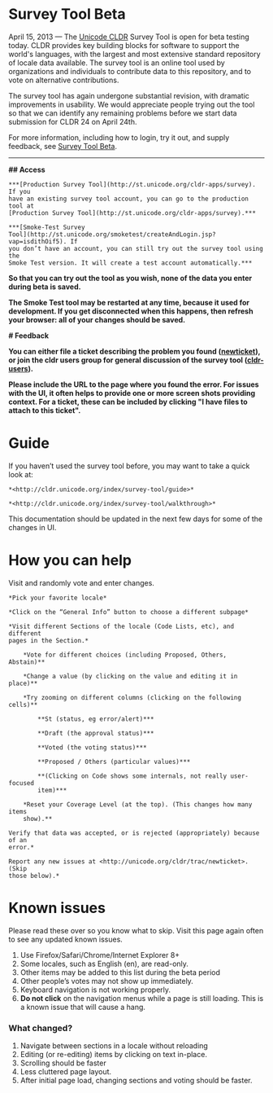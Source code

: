 # Survey Tool Beta

April 15, 2013 — The [Unicode CLDR](http://cldr.unicode.org/) Survey Tool is
open for beta testing today. CLDR provides key building blocks for software to
support the world's languages, with the largest and most extensive standard
repository of locale data available. The survey tool is an online tool used by
organizations and individuals to contribute data to this repository, and to vote
on alternative contributions.

The survey tool has again undergone substantial revision, with dramatic
improvements in usability. We would appreciate people trying out the tool so
that we can identify any remaining problems before we start data submission for
CLDR 24 on April 24th.

For more information, including how to login, try it out, and supply feedback,
see [Survey Tool Beta](survey-tool-beta.md).

---

**## Access**

    ***[Production Survey Tool](http://st.unicode.org/cldr-apps/survey). If you
    have an existing survey tool account, you can go to the production tool at
    [Production Survey Tool](http://st.unicode.org/cldr-apps/survey).***

    ***[Smoke-Test Survey
    Tool](http://st.unicode.org/smoketest/createAndLogin.jsp?vap=isdithOif5). If
    you don’t have an account, you can still try out the survey tool using the
    Smoke Test version. It will create a test account automatically.***

**So that you can try out the tool as you wish, none of the data you enter during beta is saved.**

**The Smoke Test tool may be restarted at any time, because it used for development. If you get disconnected when this happens, then refresh your browser: all of your changes should be saved.**

**# Feedback**

**You can either file a ticket describing the problem you found ([newticket](http://unicode.org/cldr/trac/newticket)), or join the cldr users group for general discussion of the survey tool ([cldr-users](http://www.unicode.org/consortium/distlist-cldr-users.html)).**

**Please include the URL to the page where you found the error. For issues with the UI, it often helps to provide one or more screen shots providing context. For a ticket, these can be included by clicking "I have files to attach to this ticket".**

# ****Guide****

If you haven’t used the survey tool before, you may want to take a quick look
at:

    *<http://cldr.unicode.org/index/survey-tool/guide>*

    *<http://cldr.unicode.org/index/survey-tool/walkthrough>*

This documentation should be updated in the next few days for some of the
changes in UI.

# How you can help

Visit and randomly vote and enter changes.

    *Pick your favorite locale*

    *Click on the “General Info” button to choose a different subpage*

    *Visit different Sections of the locale (Code Lists, etc), and different
    pages in the Section.*

        *Vote for different choices (including Proposed, Others, Abstain)**

        *Change a value (by clicking on the value and editing it in place)**

        *Try zooming on different columns (clicking on the following cells)**

            **St (status, eg error/alert)***

            **Draft (the approval status)***

            **Voted (the voting status)***

            **Proposed / Others (particular values)***

            **(Clicking on Code shows some internals, not really user-focused
            item)***

        *Reset your Coverage Level (at the top). (This changes how many items
        show).**

    Verify that data was accepted, or is rejected (appropriately) because of an
    error.*

    Report any new issues at <http://unicode.org/cldr/trac/newticket>. (Skip
    those below).*

# Known issues

Please read these over so you know what to skip. Visit this page again often to
see any updated known issues.

1.  Use Firefox/Safari/Chrome/Internet Explorer 8+
2.  Some locales, such as English (en), are read-only.
3.  Other items may be added to this list during the beta period
4.  Other people’s votes may not show up immediately.
5.  Keyboard navigation is not working properly.
6.  **Do not click** on the navigation menus while a page is still loading. This
    is a known issue that will cause a hang.

### What changed?

1.  Navigate between sections in a locale without reloading
2.  Editing (or re-editing) items by clicking on text in-place.
3.  Scrolling should be faster
4.  Less cluttered page layout.
5.  After initial page load, changing sections and voting should be faster.
